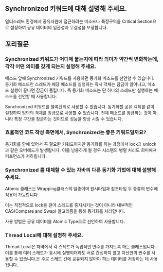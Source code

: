 ## **Synchronized 키워드에 대해 설명해 주세요.**

멀티스레드 환경에서 공유자원에 접근하려는 메소드나 특정구역을 Critical Section으로 설정하여 공유 데이터의 일관성과 무결성을 보장합니다.

## 꼬리질문

### Synchronized 키워드가 어디에 붙는지에 따라 의미가 약간씩 변화하는데, 각각 어떤 의미를 갖게 되는지 설명해 주세요.

메소드 앞에 Synchronized 키워드를 사용하면 동기화 메소드를 선언할 수 있습니다. 동기화 메소드란 스레드가 해당 메소드를 실행하는 즉시 객체는 잠금이 일어나고, 메소드 실행이 끝나면 잠금이 풀립니다. 즉 동기화 메소드는 단 하나의 스레드만 실행하는 메소드를 선언할 때 사용합니다.

Synchronized 키워드를 블록단위로 사용할 수 있습니다. 동기화할 공유 객체를 같이 설정하여 임의의 객체를 잠금으로 사용할 수 있습니다. 전체 메소드를 잠금하는 것이 아니라 특정 구간을 잠금하는 것이므로 성능을 향상 시킬 수 있습니다.

### 효율적인 코드 작성 측면에서, Synchronized는 좋은 키워드일까요?

동기화를 함에 있어서 꼭 필요한 키워드이지만 동기화를 하는 과정에서 lock과 unlock과 같은 오버헤드가 발생됩니다. 이를 남용하게 될 경우 시스템의 병렬 처리도 희미해져 퍼포먼스가 저하됩니다.

### Synchronized 를 대체할 수 있는 자바의 다른 동기화 기법에 대해 설명해 주세요.

Atomic 클래스는 Wrapping클래스의 일종이며 원시타입과 참조타입 두 종류의 변수에 적용이 가능합니다.

이는 직접적으로 lock을 걸어 스레드를 중지시키는 것이 아니라 내부적인 CAS(Compare and Swap) 알고리즘을 통해 동기화를 처리합니다.

사용 방법은 공유 데이터를 Atomic Type으로 선언하여 사용합니다.

### Thread Local에 대해 설명해 주세요.

Thread Local은 자바에서 각 스레드가 독립적인 변수를 가지도록 하는 클래스입니다. 이를 통해 여러 스레드가 동시에 실행되더라도 서로 간섭하지 않고 자신만의 변수를 사용할 수 있습니다.은 주로 스레드 간에 공유되지 않아야 하는 데이터를 저장하는 데 사용됩니다.
